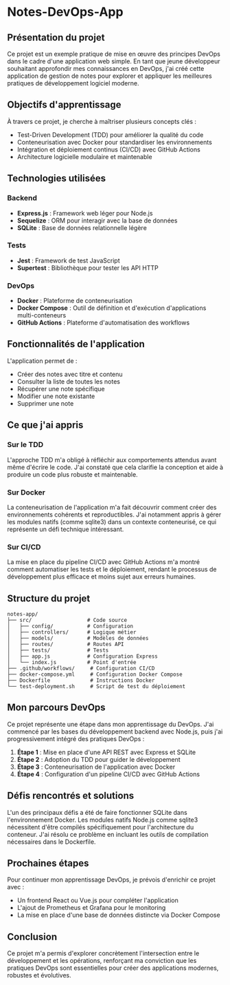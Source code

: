 # Notes-DevOps-App

## Présentation du projet

Ce projet est un exemple pratique de mise en œuvre des principes DevOps dans le cadre d'une application web simple. En tant que jeune développeur souhaitant approfondir mes connaissances en DevOps, j'ai créé cette application de gestion de notes pour explorer et appliquer les meilleures pratiques de développement logiciel moderne.

## Objectifs d'apprentissage

À travers ce projet, je cherche à maîtriser plusieurs concepts clés :

- Test-Driven Development (TDD) pour améliorer la qualité du code
- Conteneurisation avec Docker pour standardiser les environnements
- Intégration et déploiement continus (CI/CD) avec GitHub Actions
- Architecture logicielle modulaire et maintenable

## Technologies utilisées

### Backend

- **Express.js** : Framework web léger pour Node.js
- **Sequelize** : ORM pour interagir avec la base de données
- **SQLite** : Base de données relationnelle légère

### Tests

- **Jest** : Framework de test JavaScript
- **Supertest** : Bibliothèque pour tester les API HTTP

### DevOps

- **Docker** : Plateforme de conteneurisation
- **Docker Compose** : Outil de définition et d'exécution d'applications multi-conteneurs
- **GitHub Actions** : Plateforme d'automatisation des workflows

## Fonctionnalités de l'application

L'application permet de :

- Créer des notes avec titre et contenu
- Consulter la liste de toutes les notes
- Récupérer une note spécifique
- Modifier une note existante
- Supprimer une note

## Ce que j'ai appris

### Sur le TDD

L'approche TDD m'a obligé à réfléchir aux comportements attendus avant même d'écrire le code. J'ai constaté que cela clarifie la conception et aide à produire un code plus robuste et maintenable.

### Sur Docker

La conteneurisation de l'application m'a fait découvrir comment créer des environnements cohérents et reproductibles. J'ai notamment appris à gérer les modules natifs (comme sqlite3) dans un contexte conteneurisé, ce qui représente un défi technique intéressant.

### Sur CI/CD

La mise en place du pipeline CI/CD avec GitHub Actions m'a montré comment automatiser les tests et le déploiement, rendant le processus de développement plus efficace et moins sujet aux erreurs humaines.

## Structure du projet

```plaintext
notes-app/
├── src/                  # Code source
│   ├── config/           # Configuration
│   ├── controllers/      # Logique métier
│   ├── models/           # Modèles de données
│   ├── routes/           # Routes API
│   ├── tests/            # Tests
│   ├── app.js            # Configuration Express
│   └── index.js          # Point d'entrée
├── .github/workflows/     # Configuration CI/CD
├── docker-compose.yml     # Configuration Docker Compose
├── Dockerfile             # Instructions Docker
└── test-deployment.sh     # Script de test du déploiement
```

## Mon parcours DevOps

Ce projet représente une étape dans mon apprentissage du DevOps. J'ai commencé par les bases du développement backend avec Node.js, puis j'ai progressivement intégré des pratiques DevOps :

1. **Étape 1** : Mise en place d'une API REST avec Express et SQLite
2. **Étape 2** : Adoption du TDD pour guider le développement
3. **Étape 3** : Conteneurisation de l'application avec Docker
4. **Étape 4** : Configuration d'un pipeline CI/CD avec GitHub Actions

## Défis rencontrés et solutions

L'un des principaux défis a été de faire fonctionner SQLite dans l'environnement Docker. Les modules natifs Node.js comme sqlite3 nécessitent d'être compilés spécifiquement pour l'architecture du conteneur. J'ai résolu ce problème en incluant les outils de compilation nécessaires dans le Dockerfile.

## Prochaines étapes

Pour continuer mon apprentissage DevOps, je prévois d'enrichir ce projet avec :

- Un frontend React ou Vue.js pour compléter l'application
- L'ajout de Prometheus et Grafana pour le monitoring
- La mise en place d'une base de données distincte via Docker Compose

## Conclusion

Ce projet m'a permis d'explorer concrètement l'intersection entre le développement et les opérations, renforçant ma conviction que les pratiques DevOps sont essentielles pour créer des applications modernes, robustes et évolutives.
